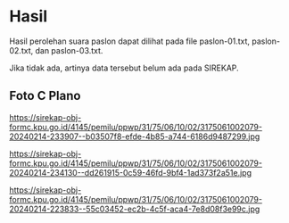 # Hasil

Hasil perolehan suara paslon dapat dilihat pada file paslon-01.txt, paslon-02.txt, dan paslon-03.txt.

Jika tidak ada, artinya data tersebut belum ada pada SIREKAP.

## Foto C Plano

https://sirekap-obj-formc.kpu.go.id/4145/pemilu/ppwp/31/75/06/10/02/3175061002079-20240214-233907--b03507f8-efde-4b85-a744-6186d9487299.jpg

https://sirekap-obj-formc.kpu.go.id/4145/pemilu/ppwp/31/75/06/10/02/3175061002079-20240214-234130--dd261915-0c59-46fd-9bf4-1ad373f2a51e.jpg

https://sirekap-obj-formc.kpu.go.id/4145/pemilu/ppwp/31/75/06/10/02/3175061002079-20240214-223833--55c03452-ec2b-4c5f-aca4-7e8d08f3e99c.jpg
